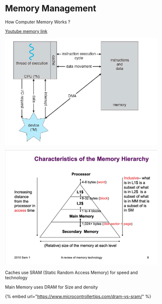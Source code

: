 # Memory Management

How Computer Memory Works ?

[Youtube memory link](https://www.youtube.com/watch?v=p3q5zWCw8J4)  

![Typical Memory Hierarchy](../.gitbook/assets/image%20%28141%29.png)

![](../.gitbook/assets/image%20%2842%29.png)



Caches use SRAM \(Static Random Access Memory\) for speed and technology 

Main Memory uses DRAM for Size and density 

{% embed url="https://www.microcontrollertips.com/dram-vs-sram/" %}



